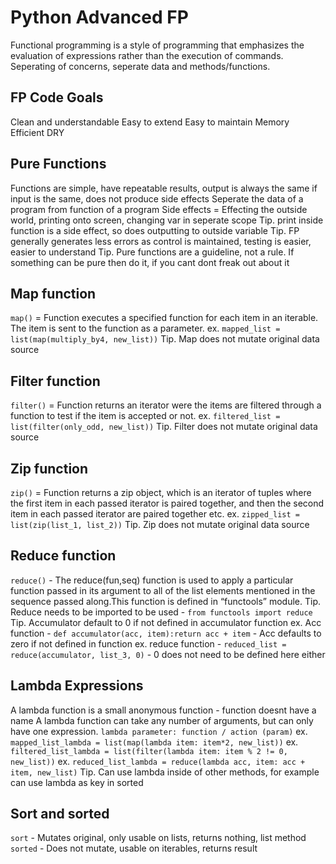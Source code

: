 # Python Advanced FP

Functional programming is a style of programming that emphasizes the evaluation of expressions rather than the execution of commands.
Seperating of concerns, seperate data and methods/functions.

## FP Code Goals

Clean and understandable
Easy to extend
Easy to maintain
Memory Efficient
DRY

## Pure Functions

Functions are simple, have repeatable results, output is always the same if input is the same, does not produce side effects
Seperate the data of a program from function of a program
Side effects = Effecting the outside world, printing onto screen, changing var in seperate scope
Tip. print inside function is a side effect, so does outputting to outside variable
Tip. FP generally generates less errors as control is maintained, testing is easier, easier to understand
Tip. Pure functions are a guideline, not a rule. If something can be pure then do it, if you cant dont freak out about it

## Map function

`map()` = Function executes a specified function for each item in an iterable. The item is sent to the function as a parameter.
ex. `mapped_list = list(map(multiply_by4, new_list))`
Tip. Map does not mutate original data source

## Filter function

`filter()` = Function returns an iterator were the items are filtered through a function to test if the item is accepted or not.
ex. `filtered_list = list(filter(only_odd, new_list))`
Tip. Filter does not mutate original data source

## Zip function

`zip()` = Function returns a zip object, which is an iterator of tuples where the first item in each passed iterator is paired together, and then the second item in each passed iterator are paired together etc.
ex. `zipped_list = list(zip(list_1, list_2))`
Tip. Zip does not mutate original data source

## Reduce function

`reduce()` - The reduce(fun,seq) function is used to apply a particular function passed in its argument to all of the list elements mentioned in the sequence passed along.This function is defined in “functools” module.
Tip. Reduce needs to be imported to be used - `from functools import reduce`
Tip. Accumulator default to 0 if not defined in accumulator function
ex. Acc function - `def accumulator(acc, item):return acc + item` - Acc defaults to zero if not defined in function
ex. reduce function - `reduced_list = reduce(accumulator, list_3, 0)` - 0 does not need to be defined here either

## Lambda Expressions

A lambda function is a small anonymous function - function doesnt have a name
A lambda function can take any number of arguments, but can only have one expression.
`lambda parameter: function / action (param)`
ex. `mapped_list_lambda = list(map(lambda item: item*2, new_list))`
ex. `filtered_list_lambda = list(filter(lambda item: item % 2 != 0, new_list))`
ex. `reduced_list_lambda = reduce(lambda acc, item: acc + item, new_list)`
Tip. Can use lambda inside of other methods, for example can use lambda as key in sorted

## Sort and sorted

`sort` - Mutates original, only usable on lists, returns nothing, list method
`sorted` - Does not mutate, usable on iterables, returns result
